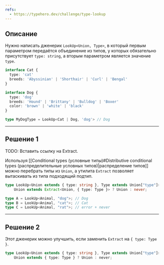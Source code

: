 ```yaml
---
refs:
  - https://typehero.dev/challenge/type-lookup
---
```

## Описание

Нужно написать дженерик `LookUp<Union, Type>`, в который первым параметром передаётся объединение из типов, у которых обязательно присутствует `type: string`, а вторым параметром является значение `type`.

```ts
interface Cat {
  type: 'cat'
  breeds: 'Abyssinian' | 'Shorthair' | 'Curl' | 'Bengal'
}

interface Dog {
  type: 'dog'
  breeds: 'Hound' | 'Brittany' | 'Bulldog' | 'Boxer'
  color: 'brown' | 'white' | 'black'
}

type MyDogType = LookUp<Cat | Dog, 'dog'> // Dog
```
 ---
## Решение 1

TODO: Вставить ссылку на Extract.

Используя [[Conditional types (условные типы)#Distributive conditional types (распределительные условных типов)|распределение типов]] можно перебрать типы из `Union`, а утилита `Extract` позволяет вытаскивать из типа подходящий подтип.

```ts
type LookUp<Union extends { type: string }, Type extends Union["type"]> = 
	Union extends Extract<Union, { type: Type }> ? Union : never;

type A = LookUp<Animal, "dog">; // Dog
type B = LookUp<Animal, "cat">; // Cat
type C = LookUp<Animal, "rat">; // error + never
```

---
## Решение 2

Этот дженерик можно улучшить, если заменить `Extract` на `{ type: Type }`.

```ts
type LookUp<Union extends { type: string }, Type extends Union["type"]> = 
	Union extends { type: Type } ? Union : never;
```